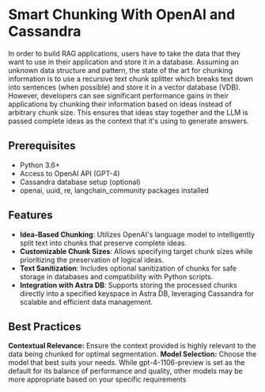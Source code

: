 # Smart Chunking With OpenAI and Cassandra
In order to build RAG applications, users have to take the data that they want to use in their application and store it in a database. Assuming an unknown data structure and pattern, the state of the art for chunking information is to use a recursive text chunk splitter which breaks text down into sentences (when possible) and store it in a vector database (VDB). However, developers can see significant performance gains in their applications by chunking their information based on ideas instead of arbitrary chunk size. This ensures that ideas stay together and the LLM is passed complete ideas as the context that it's using to generate answers. 

## Prerequisites
- Python 3.6+
- Access to OpenAI API (GPT-4)
- Cassandra database setup (optional)
- openai, uuid, re, langchain_community packages installed

## Features

- **Idea-Based Chunking**: Utilizes OpenAI's language model to intelligently split text into chunks that preserve complete ideas.
- **Customizable Chunk Sizes**: Allows specifying target chunk sizes while prioritizing the preservation of logical ideas.
- **Text Sanitization**: Includes optional sanitization of chunks for safe storage in databases and compatibility with Python scripts.
- **Integration with Astra DB**: Supports storing the processed chunks directly into a specified keyspace in Astra DB, leveraging Cassandra for scalable and efficient data management.

## Best Practices
**Contextual Relevance:** Ensure the context provided is highly relevant to the data being chunked for optimal segmentation.
**Model Selection:** Choose the model that best suits your needs. While gpt-4-1106-preview is set as the default for its balance of performance and quality, other models may be more appropriate based on your specific requirements
